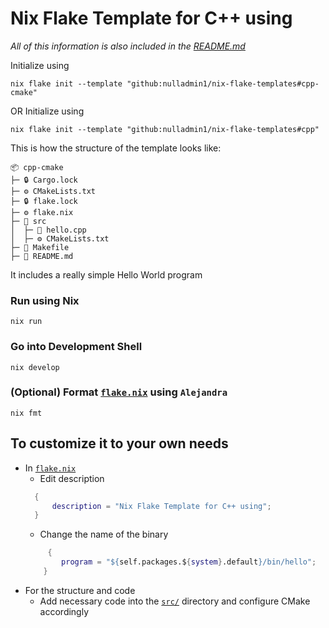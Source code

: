 # Nix Flake Template for C++ using

_All of this information is also included in the [README.md](https://github.com/nulladmin1/nix-flake-templates/blob/main/flake.nix)_

Initialize using

```shell
nix flake init --template "github:nulladmin1/nix-flake-templates#cpp-cmake"
```

OR
Initialize using

```shell
nix flake init --template "github:nulladmin1/nix-flake-templates#cpp"
```

This is how the structure of the template looks like:

```
📦 cpp-cmake
├─ 🔒 Cargo.lock
├─ ⚙️ CMakeLists.txt
├─ 🔒 flake.lock
├─ ⚙️ flake.nix
├─ 📁 src
│  ├─ 📝 hello.cpp
│  ├─ ⚙️ CMakeLists.txt
├─ 🔨 Makefile
├─ 📃 README.md
```

It includes a really simple Hello World program

### Run using Nix

```shell
nix run
```

### Go into Development Shell

```shell
nix develop
```

### (Optional) Format [`flake.nix`](flake.nix) using `Alejandra`

```shell
nix fmt
```

## To customize it to your own needs

- In [`flake.nix`](flake.nix)
  - Edit description
  ```nix
    {
        description = "Nix Flake Template for C++ using";
    }
  ```
  - Change the name of the binary
  ```nix
       {
          program = "${self.packages.${system}.default}/bin/hello";
      }
  ```
- For the structure and code
  - Add necessary code into the [`src/`](src) directory and configure CMake accordingly

